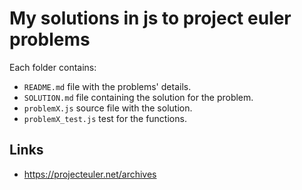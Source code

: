 # My solutions in js to project euler problems

Each folder contains:

- `README.md` file with the problems' details.
- `SOLUTION.md` file containing the solution for the problem.
- `problemX.js` source file with the solution.
- `problemX_test.js` test for the functions.

## Links
- https://projecteuler.net/archives
